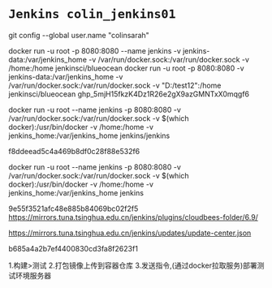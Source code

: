 # `Jenkins colin_jenkins01`
git config --global user.name "colinsarah"

docker run  -u root -p 8080:8080 --name jenkins -v jenkins-data:/var/jenkins_home  -v /var/run/docker.sock:/var/run/docker.sock -v /home:/home jenkinsci/blueocean
docker run -u root -p 8080:8080  -v jenkins-data:/var/jenkins_home  -v /var/run/docker.sock:/var/run/docker.sock -v "D:/test12":/home jenkinsci/blueocean
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

docker run -u root --name jenkins -p 8080:8080 -v /var/run/docker.sock:/var/run/docker.sock -v $(which docker):/usr/bin/docker -v /home:/home -v jenkins_home:/var/jenkins_home  jenkins/jenkins

f8ddeead5c4a469b8df0c28f88e532f6

docker run -u root --name jenkins -p 8080:8080 -v /var/run/docker.sock:/var/run/docker.sock -v $(which docker):/usr/bin/docker -v /home:/home -v jenkins_home:/var/jenkins_home  jenkins

9e55f3521afc48e885b84069bc02f2f5
https://mirrors.tuna.tsinghua.edu.cn/jenkins/plugins/cloudbees-folder/6.9/


https://mirrors.tuna.tsinghua.edu.cn/jenkins/updates/update-center.json

b685a4a2b7ef4400830cd3fa8f2623f1

1.构建>测试
2.打包镜像上传到容器仓库
3.发送指令,(通过docker拉取服务)部署测试环境服务器
